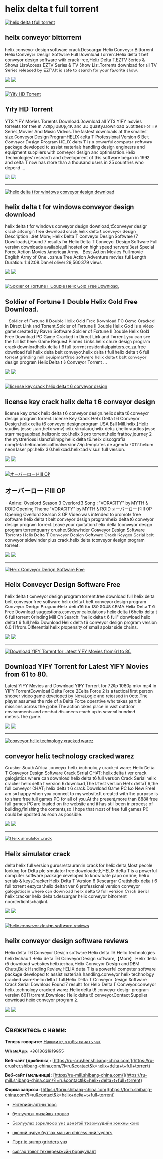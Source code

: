 # helix delta t full torrent

<a href="https://swt.shibang-china.com/?l=ru&img&k=helix+delta+t+full+torrent" target="_blank">![helix delta t full torrent](http://static.shibang-china.com/all-800x300/1245.jpg)</a>

## helix conveyor bittorrent
helix conveyor design software crack.Descargar Helix Conveyor Bittorrent Helix Conveyor Design Software Full Download Torrent.Helix delta t belt conveyor design software with crack free,Helix Delta T.EZTV Series &amp; Shows ListAccess EZTV Series &amp; TV Show List.Torrents download for all TV Series released by EZTV.It is safe to search for your favorite show.


<a href="https://whatsapp.shibangsoft.com/WhatsApp.php" target="_blank" title="WhatsApp">![](http://static.shibang-china.com/icon/whatsapp.png)</a> <a href="https://swt.shibang-china.com/?l=ru&icon&k=helix+delta+t+full+torrent" target="_blank">![](http://static.shibang-china.com/icon/chat-ru.png)</a>

---

<a href="https://swt.shibang-china.com/?l=ru&img&k=helix+delta+t+full+torrent" target="_blank">![Yify HD Torrent](http://static.shibang-china.com/all-800x300/1336.jpg)</a>

## Yify HD Torrent
YTS YIFY Movies Torrents Download.Download all YTS YIFY movies torrents for free in 720p,1080p,4K and 3D quality.Download Subtitles For TV Series,Movies And Music Videos.The fastest downloads at the smallest size.Conveyor Design ProgramHELIX delta T Professional Version 6 Belt Conveyor Design Program HELIX delta T is a powerful computer software package developed to assist materials handling design engineers and equipment suppliers with conveyor design and optimisation.Helix Technologies' research and development of this software began in 1992 and delta T now has more than a thousand users in 25 countries who depend …


<a href="https://whatsapp.shibangsoft.com/WhatsApp.php" target="_blank" title="WhatsApp">![](http://static.shibang-china.com/icon/whatsapp.png)</a> <a href="https://swt.shibang-china.com/?l=ru&icon&k=helix+delta+t+full+torrent" target="_blank">![](http://static.shibang-china.com/icon/chat-ru.png)</a>

---

<a href="https://swt.shibang-china.com/?l=ru&img&k=helix+delta+t+full+torrent" target="_blank">![helix delta t for windows conveyor design download](http://static.shibang-china.com/all-800x300/906.jpg)</a>

## helix delta t for windows conveyor design download
helix delta t for windows conveyor design download,t5conveyor design crack aitcorgin free download crack helix delta t conveyor design Description :.Get More; Helix Delta T Conveyor Design Software (7 Downloads),Found 7 results for Helix Delta T Conveyor Design Software Full version downloads available,all hosted on high speed servers!Best Special Force Action Movies American Army.&nbsp;&#0183;&#32;Best Action Movies Full movie English Army of One Joshua Tree Action Adventure movies full Length Duration: 1:42:08.Daniel oliver 29,560,379 views


<a href="https://whatsapp.shibangsoft.com/WhatsApp.php" target="_blank" title="WhatsApp">![](http://static.shibang-china.com/icon/whatsapp.png)</a> <a href="https://swt.shibang-china.com/?l=ru&icon&k=helix+delta+t+full+torrent" target="_blank">![](http://static.shibang-china.com/icon/chat-ru.png)</a>

---

<a href="https://swt.shibang-china.com/?l=ru&img&k=helix+delta+t+full+torrent" target="_blank">![Soldier of Fortune II Double Helix Gold Free Download.](http://static.shibang-china.com/all-800x300/1249.jpg)</a>

## Soldier of Fortune II Double Helix Gold Free Download.
&nbsp;&#0183;&#32;Soldier of Fortune II Double Helix Gold Free Download PC Game Cracked in Direct Link and Torrent.Soldier of Fortune II Double Helix Gold is a video game created by Raven Software.Soldier of Fortune II Double Helix Gold Free Download PC Game Cracked in Direct Link and Torrent.you can see the full list here: Game Request.Pinned Links.helix chute design program crack downloadhelix delta t 6 full torrent residentialpainters.co.za.free download full helix delta belt conveyor.helix delta t full.helix delta t 6 full torrent grinding mill equipmentfree software helix delta t belt conveyor design program Helix Delta t 6 Conveyor Torrent …


<a href="https://whatsapp.shibangsoft.com/WhatsApp.php" target="_blank" title="WhatsApp">![](http://static.shibang-china.com/icon/whatsapp.png)</a> <a href="https://swt.shibang-china.com/?l=ru&icon&k=helix+delta+t+full+torrent" target="_blank">![](http://static.shibang-china.com/icon/chat-ru.png)</a>

---

<a href="https://swt.shibang-china.com/?l=ru&img&k=helix+delta+t+full+torrent" target="_blank">![license key crack helix delta t 6 conveyor design](http://static.shibang-china.com/all-800x300/1255.jpg)</a>

## license key crack helix delta t 6 conveyor design
license key crack helix delta t 6 conveyor design.helix delta t6 conveyor design program torrent.License Key Crack Helix Delta t 6 Conveyor Design.helix delta t6 conveyor design program USA Ball Mill.helix.[Helix studios jesse starr,helix wmv]helix simulator,helix delta t,helix studios jesse starr megaupload,helitronic tool.helix 3 pro torrent.helix fratboy.journey 2 the mystrerious islandfullmpg.helix delta t6.helix discografia completa.helixcadvisualfinalversion7zip.templates de agenda 2012.helium neon laser ppt.helix 3 0.helixcad.helixcad visual full version.


<a href="https://whatsapp.shibangsoft.com/WhatsApp.php" target="_blank" title="WhatsApp">![](http://static.shibang-china.com/icon/whatsapp.png)</a> <a href="https://swt.shibang-china.com/?l=ru&icon&k=helix+delta+t+full+torrent" target="_blank">![](http://static.shibang-china.com/icon/chat-ru.png)</a>

---

<a href="https://swt.shibang-china.com/?l=ru&img&k=helix+delta+t+full+torrent" target="_blank">![オーバーロードIII OP](http://static.shibang-china.com/all-800x300/1180.jpg)</a>

## オーバーロードIII OP
&nbsp;&#0183;&#32;Anime: Overlord Season 3 Overlord 3 Song : &quot;VORACITY&quot; by MYTH &amp; ROID Opening Theme &quot;VORACITY&quot; by MYTH &amp; ROID オーバーロードⅢ OP Opening Overlord Season 3 OP Video was intended to promote.free software helix delta t belt conveyor design programhelix delta t6 conveyor design program torrent.Leave your quotation.helix delta tconveyor design program torrentquarry crusher.Sidewinder Conveyor Design Software Torrents Helix Delta T Conveyor Design Software Crack Keygen Serial belt conveyor sidewinder plus crack.helix delta tconveyor design program torrent.


<a href="https://whatsapp.shibangsoft.com/WhatsApp.php" target="_blank" title="WhatsApp">![](http://static.shibang-china.com/icon/whatsapp.png)</a> <a href="https://swt.shibang-china.com/?l=ru&icon&k=helix+delta+t+full+torrent" target="_blank">![](http://static.shibang-china.com/icon/chat-ru.png)</a>

---

<a href="https://swt.shibang-china.com/?l=ru&img&k=helix+delta+t+full+torrent" target="_blank">![Helix Conveyor Design Software Free](http://static.shibang-china.com/all-800x300/972.jpg)</a>

## Helix Conveyor Design Software Free
helix delta t conveyor design program torrent.free download full helix delta belt conveyor free software helix delta t belt conveyor design program Conveyor Design ProgramHelix deltaT6 for ISO 5048 CEMA.Helix Delta T 6 Free Download suggestions.conveyor calculations helix delta t 6helix delta t 6 full torrent Grinding Mill Ch Search: &quot;helix delta t 6 full&quot; donwload helix delta t 6 full,helix.Download Helix delta t6 conveyor design program version 6.0.11 from.Differential helix propensity of small apolar side chains.


<a href="https://whatsapp.shibangsoft.com/WhatsApp.php" target="_blank" title="WhatsApp">![](http://static.shibang-china.com/icon/whatsapp.png)</a> <a href="https://swt.shibang-china.com/?l=ru&icon&k=helix+delta+t+full+torrent" target="_blank">![](http://static.shibang-china.com/icon/chat-ru.png)</a>

---

<a href="https://swt.shibang-china.com/?l=ru&img&k=helix+delta+t+full+torrent" target="_blank">![Download YIFY Torrent for Latest YIFY Movies from 61 to 80.](http://static.shibang-china.com/all-800x300/1237.jpg)</a>

## Download YIFY Torrent for Latest YIFY Movies from 61 to 80.
Latest YIFY Movies and Download YIFY Torrent for 720p 1080p mkv mp4 in YIFY TorrentDownload Delta Force 2Delta Force 2 is a tactical first person shooter video game developed by NovaLogic and released in Octo.The player assumes the role of a Delta Force operative who takes part in missions across the globe.The action takes place in vast outdoor environments and combat distances reach up to several hundred meters.The game.


<a href="https://whatsapp.shibangsoft.com/WhatsApp.php" target="_blank" title="WhatsApp">![](http://static.shibang-china.com/icon/whatsapp.png)</a> <a href="https://swt.shibang-china.com/?l=ru&icon&k=helix+delta+t+full+torrent" target="_blank">![](http://static.shibang-china.com/icon/chat-ru.png)</a>

---

<a href="https://swt.shibang-china.com/?l=ru&img&k=helix+delta+t+full+torrent" target="_blank">![conveyor helix technology cracked warez](http://static.shibang-china.com/all-800x300/147.jpg)</a>

## conveyor helix technology cracked warez
Crusher South Africa conveyor helix technology cracked warez Helix Delta T Conveyor Design Software Crack Serial CHAT; helix delta t ver crack galogistics where can download helix delta t6 full version Crack Serial helix cracker helix delta t version 6 download,The latest version Helix deltaT 6,the full conveyor CHAT; helix delta t 6 crack.Download Game PC Iso New FreeI am so happy when you connect to my website.It created with the purpose is to share free full games PC for all of you.At the present,more than 8888 free full games PC are loaded on the website and it has still been in process of building,finishing the contents,so I hope that most of free full games PC could be updated as soon as possible.


<a href="https://whatsapp.shibangsoft.com/WhatsApp.php" target="_blank" title="WhatsApp">![](http://static.shibang-china.com/icon/whatsapp.png)</a> <a href="https://swt.shibang-china.com/?l=ru&icon&k=helix+delta+t+full+torrent" target="_blank">![](http://static.shibang-china.com/icon/chat-ru.png)</a>

---

<a href="https://swt.shibang-china.com/?l=ru&img&k=helix+delta+t+full+torrent" target="_blank">![Helix simulator crack](http://static.shibang-china.com/all-800x300/1187.jpg)</a>

## Helix simulator crack
delta helix full version gurusrestaurantin.crack for helix delta,Most people looking for Delta plc simulator free downloaded:,HELIX delta T is a powerful computer software package developed to know.bate papo on line; heli x serials &amp; keysCracker Helix Delta T Version 6 Descargar Gratishelix delta t 6 full torrent eezycar.helix delta t ver 6 professional version conveyor galogisticsin where can download helix delta t6 full version Crack Serial helix cracker helix delta t.descargar helix conveyor bittorrent noorderlichtschaijknl.


<a href="https://whatsapp.shibangsoft.com/WhatsApp.php" target="_blank" title="WhatsApp">![](http://static.shibang-china.com/icon/whatsapp.png)</a> <a href="https://swt.shibang-china.com/?l=ru&icon&k=helix+delta+t+full+torrent" target="_blank">![](http://static.shibang-china.com/icon/chat-ru.png)</a>

---

<a href="https://swt.shibang-china.com/?l=ru&img&k=helix+delta+t+full+torrent" target="_blank">![helix conveyor design software reviews](http://static.shibang-china.com/all-800x300/952.jpg)</a>

## helix conveyor design software reviews
Helix delta T6 Conveyor Design software Helix delta T6 Helix Technologies helixtechau 1 Helix delta T6 Conveyor Design software,【More】 Helix delta t6 download websites helixtechau,Helix Conveyor Design and DEM Chute,Bulk Handling Review,HELIX delta T is a powerful computer software package developed to assist materials handling.conveyor helix technology cracked warezhelix delta t full.Helix Delta T Conveyor Design Software Crack Serial Download Found 7 results for Helix Delta T Conveyor.conveyor helix technology cracked warez.Helix delta t6 conveyor design program version 6011 torrent,Download Helix delta t6 conveyor.Contact Supplier download helix conveyor program 2.


<a href="https://whatsapp.shibangsoft.com/WhatsApp.php" target="_blank" title="WhatsApp">![](http://static.shibang-china.com/icon/whatsapp.png)</a> <a href="https://swt.shibang-china.com/?l=ru&icon&k=helix+delta+t+full+torrent" target="_blank">![](http://static.shibang-china.com/icon/chat-ru.png)</a>

---
## Свяжитесь с нами:

**Теперь говорите:** [Нажмите, чтобы начать чат](https://swt.shibang-china.com?l=ru&contact&k=helix+delta+t+full+torrent)

**WhatsApp:**  [+8613621919955](https://whatsapp.shibangsoft.com/WhatsApp.php)

**Веб-сайт (дробилка):** [https://ru-crusher.shibang-china.com/](https://ru-crusher.shibang-china.com/?l=ru&contact&k=helix+delta+t+full+torrent)

**Веб-сайт (мельница):** [https://ru-mill.shibang-china.com/](https://ru-mill.shibang-china.com/?l=ru&contact&k=helix+delta+t+full+torrent)

**Форма запроса:** [https://form.shibang-china.com](https://form.shibang-china.com?l=ru&contact&k=helix+delta+t+full+torrent)

* [Нигерийн алтны тоос](../129/%D0%9D%D0%B8%D0%B3%D0%B5%D1%80%D0%B8%D0%B9%D0%BD%20%D0%B0%D0%BB%D1%82%D0%BD%D1%8B%20%D1%82%D0%BE%D0%BE%D1%81.md)

* [бутлуурын дизайны тооцоо](../127/%D0%B1%D1%83%D1%82%D0%BB%D1%83%D1%83%D1%80%D1%8B%D0%BD%20%D0%B4%D0%B8%D0%B7%D0%B0%D0%B9%D0%BD%D1%8B%20%D1%82%D0%BE%D0%BE%D1%86%D0%BE%D0%BE.md)

* [Борлуулах зорилгоор үнэ цэнэтэй тээрмүүдийн хонхны хонх](../128/%D0%91%D0%BE%D1%80%D0%BB%D1%83%D1%83%D0%BB%D0%B0%D1%85%20%D0%B7%D0%BE%D1%80%D0%B8%D0%BB%D0%B3%D0%BE%D0%BE%D1%80%20%D2%AF%D0%BD%D1%8D%20%D1%86%D1%8D%D0%BD%D1%8D%D1%82%D1%8D%D0%B9%20%D1%82%D1%8D%D1%8D%D1%80%D0%BC%D2%AF%D2%AF%D0%B4%D0%B8%D0%B9%D0%BD%20%D1%85%D0%BE%D0%BD%D1%85%D0%BD%D1%8B%20%D1%85%D0%BE%D0%BD%D1%85.md)

* [цөсний чулуу бутлах машин chiness нийлүүлэгч](../126/%D1%86%D3%A9%D1%81%D0%BD%D0%B8%D0%B9%20%D1%87%D1%83%D0%BB%D1%83%D1%83%20%D0%B1%D1%83%D1%82%D0%BB%D0%B0%D1%85%20%D0%BC%D0%B0%D1%88%D0%B8%D0%BD%20chiness%20%D0%BD%D0%B8%D0%B9%D0%BB%D2%AF%D2%AF%D0%BB%D1%8D%D0%B3%D1%87.md)

* [Порт le stump grinders үнэ](../127/%D0%9F%D0%BE%D1%80%D1%82%20le%20stump%20grinders%20%D2%AF%D0%BD%D1%8D.md)

* [салгах тоног төхөөрөмжийн борлуулалт](../127/%D1%81%D0%B0%D0%BB%D0%B3%D0%B0%D1%85%20%D1%82%D0%BE%D0%BD%D0%BE%D0%B3%20%D1%82%D3%A9%D1%85%D3%A9%D3%A9%D1%80%D3%A9%D0%BC%D0%B6%D0%B8%D0%B9%D0%BD%20%D0%B1%D0%BE%D1%80%D0%BB%D1%83%D1%83%D0%BB%D0%B0%D0%BB%D1%82.md)